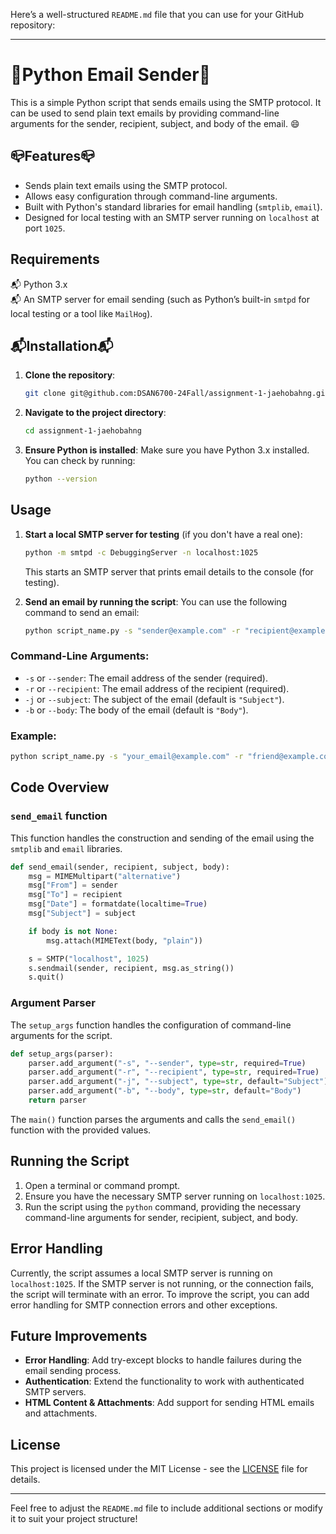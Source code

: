 Here’s a well-structured `README.md` file that you can use for your GitHub repository:

---

# 🌸Python Email Sender🌸

This is a simple Python script that sends emails using the SMTP protocol. It can be used to send plain text emails by providing command-line arguments for the sender, recipient, subject, and body of the email. 😄

## 📪Features📪

- Sends plain text emails using the SMTP protocol.
- Allows easy configuration through command-line arguments.
- Built with Python's standard libraries for email handling (`smtplib`, `email`).
- Designed for local testing with an SMTP server running on `localhost` at port `1025`.

## Requirements

📬 Python 3.x <br>
📬 An SMTP server for email sending (such as Python’s built-in `smtpd` for local testing or a tool like `MailHog`).

## 📬Installation📬

1. **Clone the repository**:
   ```bash
   git clone git@github.com:DSAN6700-24Fall/assignment-1-jaehobahng.git
   ```

2. **Navigate to the project directory**:
   ```bash
   cd assignment-1-jaehobahng
   ```

3. **Ensure Python is installed**:
   Make sure you have Python 3.x installed. You can check by running:
   ```bash
   python --version
   ```

## Usage

1. **Start a local SMTP server for testing** (if you don't have a real one):
   ```bash
   python -m smtpd -c DebuggingServer -n localhost:1025
   ```
   This starts an SMTP server that prints email details to the console (for testing).

2. **Send an email by running the script**:
   You can use the following command to send an email:

   ```bash
   python script_name.py -s "sender@example.com" -r "recipient@example.com" -j "Test Subject" -b "This is the email body."
   ```

### Command-Line Arguments:

- `-s` or `--sender`: The email address of the sender (required).
- `-r` or `--recipient`: The email address of the recipient (required).
- `-j` or `--subject`: The subject of the email (default is `"Subject"`).
- `-b` or `--body`: The body of the email (default is `"Body"`).

### Example:

```bash
python script_name.py -s "your_email@example.com" -r "friend@example.com" -j "Hello" -b "This is a test email."
```

## Code Overview

### `send_email` function

This function handles the construction and sending of the email using the `smtplib` and `email` libraries.

```python
def send_email(sender, recipient, subject, body):
    msg = MIMEMultipart("alternative")
    msg["From"] = sender
    msg["To"] = recipient
    msg["Date"] = formatdate(localtime=True)
    msg["Subject"] = subject

    if body is not None:
        msg.attach(MIMEText(body, "plain"))

    s = SMTP("localhost", 1025)
    s.sendmail(sender, recipient, msg.as_string())
    s.quit()
```

### Argument Parser

The `setup_args` function handles the configuration of command-line arguments for the script.

```python
def setup_args(parser):
    parser.add_argument("-s", "--sender", type=str, required=True)
    parser.add_argument("-r", "--recipient", type=str, required=True)
    parser.add_argument("-j", "--subject", type=str, default="Subject")
    parser.add_argument("-b", "--body", type=str, default="Body")
    return parser
```

The `main()` function parses the arguments and calls the `send_email()` function with the provided values.

## Running the Script

1. Open a terminal or command prompt.
2. Ensure you have the necessary SMTP server running on `localhost:1025`.
3. Run the script using the `python` command, providing the necessary command-line arguments for sender, recipient, subject, and body.

## Error Handling

Currently, the script assumes a local SMTP server is running on `localhost:1025`. If the SMTP server is not running, or the connection fails, the script will terminate with an error. To improve the script, you can add error handling for SMTP connection errors and other exceptions.

## Future Improvements

- **Error Handling**: Add try-except blocks to handle failures during the email sending process.
- **Authentication**: Extend the functionality to work with authenticated SMTP servers.
- **HTML Content & Attachments**: Add support for sending HTML emails and attachments.

## License

This project is licensed under the MIT License - see the [LICENSE](LICENSE) file for details.

---

Feel free to adjust the `README.md` file to include additional sections or modify it to suit your project structure!